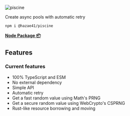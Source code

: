 ![piscine](https://user-images.githubusercontent.com/4405263/225078829-f9cbc271-1740-44b8-929c-802d0929fa5c.png)

Create async pools with automatic retry

```bash
npm i @hazae41/piscine
```

[**Node Package 📦**](https://www.npmjs.com/package/@hazae41/piscine)

## Features

### Current features
- 100% TypeScript and ESM
- No external dependency
- Simple API
- Automatic retry
- Get a fast random value using Math's PRNG
- Get a secure random value using WebCrypto's CSPRNG
- Rust-like resource borrowing and moving